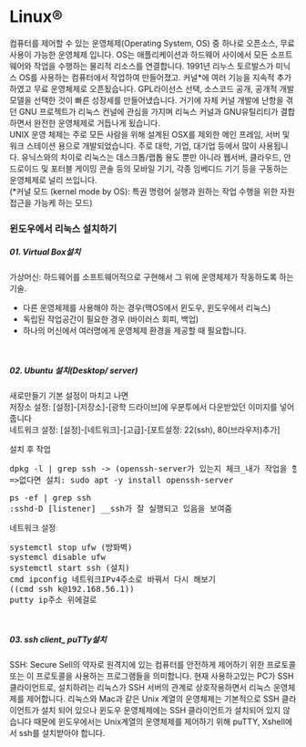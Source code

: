 <h1>Linux®</h1>
컴퓨터를 제어할 수 있는 운영체제(Operating System, OS) 중 하나로 오픈소스, 무료사용이 가능한 운영체제 입니다.  
OS는 애플리케이션과 하드웨어 사이에서 모든 소프트웨어와 작업을 수행하는 물리적 리소스를 연결합니다.  
1991년 리누스 토르발스가 미닉스 OS를 사용하는 컴퓨터에서 작업하여 만들어졌고. 커널*에 여러 기능을 지속적 추가하였고 무료 운영체제로 오픈됬습니다.   
GPL라이선스 선택, 소스코드 공개, 공개적 개발모델을 선택한 것이 빠른 성장세를 만들어냈습니다.  
거기에 자체 커널 개발에 난항을 겪던 GNU 프로젝트가 리눅스 컨널에 관심을 가지며 리눅스 커널과 GNU유틸리티가 결합하면서 완전한 운영체제로 거듭나게 됬습니다.  
<br>
UNIX 운영 체제는 주로 모든 사람을 위해 설계된 OSX를 제외한 메인 프레임, 서버 및 워크 스테이션 용으로 개발되었습니다.  
주로 대학, 기업, 대기업 등에서 많이 사용됩니다. 유닉스와의 차이로 리눅스는 데스크톱/랩톱 용도 뿐만 아니라  
웹서버, 클라우드, 안드로이드 및 포터블 게이밍 콘솔 등의 모바일 기기, 각종 임베디드 기기 등을 구동하는 운영체제로 널리 쓰입니다.  
<br>
(*커널 모드 (kernel mode by OS): 특권 명령어 실행과 원하는 작업 수행을 위한 자원 접근을 가능케 하는 모드)


<h3>윈도우에서 리눅스 설치하기

<h5>01. Virtual Box설치</h5>
가상머신: 하드웨어를 소프트웨어적으로 구현해서 그 위에 운영체제가 작동하도록 하는 기술.  

- 다른 운영체제를 사용해야 하는 경우(맥OS에서 윈도우, 윈도우에서 리눅스)  
- 독립된 작업공간이 필요한 경우 (바이러스 회피, 백업)  
- 하나의 머신에서 여러명에게 운영체제 환경을 제공할 때 필요합니다.  

<br>
<h5>02. Ubuntu 설치(Desktop/ server)</h5>

새로만들기 기본 설정이 마치고 나면  
저장소 설정: [설정]-[저장소]-[광학 드라이브]에 우분투에서 다운받았던 이미지를 넣어줍니다    
네트워크 설정: [설정]-[네트워크]-[고급]-[포트설정: 22(ssh), 80(브라우저)추가]  

설치 후 작업   
<pre>
dpkg -l | grep ssh -> (openssh-server가 있는지 체크_내가 작업을 할 수 있는지)
=>없다면 설치: sudo apt -y install openssh-server
</pre>

<pre>
ps -ef | grep ssh
:sshd-D [listener] __ssh가 잘 실행되고 있음을 보여줌</pre>

네트워크 설정
<pre>
systemctl stop ufw (방화벽)
systemcl disable ufw
systemctl start ssh (설치)
cmd ipconfig 네트워크IPv4주소로 바꿔서 다시 해보기
((cmd ssh k@192.168.56.1))
putty ip주소 위에걸로
</pre>

<br>
<h5>03. ssh client_ puTTy설치</h5>
SSH: Secure Sell의 약자로 원격지에 있는 컴퓨터를 안전하게 제어하기 위한 프로토콜 또는 이 프로토콜을 사용하는 프로그램들을 의미합니다.  
현재 사용하고있는 PC가 SSH 클라이언트로, 설치하려는 리눅스가 SSH 서버의 관계로 상호작용하면서 리눅스 운영체제를 제어합니다.  
리눅스와 Mac과 같은 Unix 계열의 운영체제는 기본적으로 SSH 클라이언트가 설치 되어 있으나 윈도우 운영체제에는 SSH 클라이언트가 설치되어 있지 않습니다  
때문에 윈도우에서는 Unix계열의 운영체제를 제어하기 위해 puTTY, Xshell에서 ssh를 설치받아야 합니다.


